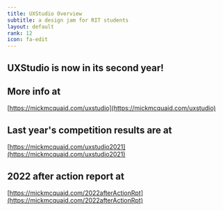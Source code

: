 ```yaml
---
title: UXStudio Overview
subtitle: a design jam for RIT students
layout: default
rank: 12
icon: fa-edit
---
```


## UXStudio is now in its second year!

## More info at

[https://mickmcquaid.com/uxstudio](https://mickmcquaid.com/uxstudio)

## Last year's competition results are at

[https://mickmcquaid.com/uxstudio2021](https://mickmcquaid.com/uxstudio2021)

## 2022 after action report at

[https://mickmcquaid.com/2022afterActionRpt](https://mickmcquaid.com/2022afterActionRpt)
